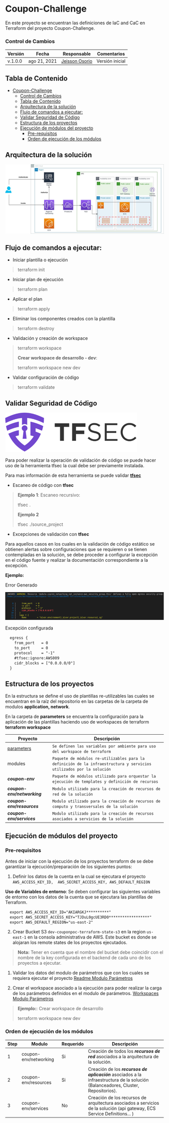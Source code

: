 # Coupon-Challenge 

En este proyecto se encuentran las definiciones de IaC and CaC en Terraform del proyecto Coupon-Challenge.

### Control de Cambios

| Versión | Fecha | Responsable | Comentarios | 
|--|--|--|--|
| v.1.0.0 | ago 21, 2021 | [Jeisson Osorio]() |    Versión inicial |


## Tabla de Contenido
- [Coupon-Challenge](#coupon-challenge)
    - [Control de Cambios](#control-de-cambios)
  - [Tabla de Contenido](#tabla-de-contenido)
  - [Arquitectura de la solución](#arquitectura-de-la-solución)
  - [Flujo de comandos a ejecutar:](#flujo-de-comandos-a-ejecutar)
  - [Validar Seguridad de Código](#validar-seguridad-de-código)
  - [Estructura de los proyectos](#estructura-de-los-proyectos)
  - [Ejecución de módulos del proyecto](#ejecución-de-módulos-del-proyecto)
    - [Pre-requisitos](#pre-requisitos)
    - [Orden de ejecución de los módulos](#orden-de-ejecución-de-los-módulos)


## Arquitectura de la solución 

![Coupon-Challenge](img/coupon-poc.jpg "Arquitectura Cloud de la Solución")


## Flujo de comandos a ejecutar:

* Iniciar plantilla o ejecución
>terraform init

* Iniciar plan de ejecución
> terraform plan

* Aplicar el plan
> terraform apply

* Eliminar los componentes creados con la plantilla
> terraform destroy

* Validación y creación de workspace
> terraform workspace 
> 
>  **Crear workspace de desarrollo - dev**:  
> 
> terraform workspace new dev

* Validar configuración de código 
> terraform validate

## Validar Seguridad de Código

![tfsec](img/tfsec.png)

Para poder realizar la operación de validación de código se puede hacer uso de la herramienta tfsec la cual debe ser previamente instalada.

Para mas información de esta herramienta se puede validar **[tfsec](https://github.com/tfsec/tfsec )**  

* Escaneo de código con **tfsec** 
> **Ejemplo 1**: Escaneo recursivo: 
> 
> tfsec .
> 
> **Ejemplo 2**
> 
> tfsec ./source_project

* Excepciones de validación con **tfsec**

Para aquellos casos en los cuales en la validación de código estático se obtienen alertas sobre configuraciones que se requieren o se tienen contempladas en la solución, se debe proceder a configurar la excepción en el código fuente y realizar la documentación correspondiente a la excepción.

**Ejemplo:**

Error Generado </br>

![tfsec](img/tfsec-aws009.png)

Excepción configurada

```hcl
  egress {
    from_port   = 0
    to_port     = 0
    protocol    = "-1"
    #tfsec:ignore:AWS009
    cidr_blocks = ["0.0.0.0/0"]
  }
```

## Estructura de los proyectos

En la estructura  se define el uso de plantillas re-utilizables las cuales se encuentran en la raíz del repositorio en las carpetas de la carpeta de modulos **application, network**. 

En la carpeta de **parameters** se encuentra la configuración para la aplicación de las plantillas haciendo uso de workspaces de terraform **terraform workspace**


|Proyecto        |Descripción                          |
|----------------|-------------------------------|
|[parameters](parameters/README.md "Documentación modulo de parámetros")|`Se definen las variables por ambiente para uso del workspace de terraform` |
|modules|`Paquete de módulos re-utilizables para la definición de la infraestructura y servicios utilizados por la solución`|
|***coupon-env*** |`Paquete de módulos utilizado para orquestar la ejecución de templates y definición de recursos`            |
|***coupon-env/networking*** |`Modulo utilizado para la creación de recursos de red de la solución`          |
|***coupon-env/resources*** |`Modulo utilizado para la creación de recursos de computo y transversales de la solución`          |
|***coupon-env/services*** |`Modulo utilizado para la creación de recursos asociados a servicios de la solución`          |


## Ejecución de módulos del proyecto 

### Pre-requisitos

Antes de iniciar con la ejecución de los proyectos terraform de se debe garantizar la ejecución/preparación de los siguientes puntos:

1. Definir los datos de la cuenta en la cual se ejecutara el proyecto `AWS_ACCESS_KEY_ID,  AWS_SECRET_ACCESS_KEY, AWS_DEFAULT_REGION`

**Uso de Variables de entorno**: Se deben configurar las siguientes variables de entorno con los datos de la cuenta que se ejecutara las plantillas de Terraform. 
```hcl
  export AWS_ACCESS_KEY_ID="AKIARGKJ**********"
  export AWS_SECRET_ACCESS_KEY="TJDuL0gcUE3RD0******************"
  export AWS_DEFAULT_REGION="us-east-2"
```

2. Crear Bucket S3 `dev-couponpoc-terraform-state-s3` en la region `us-east-1` en la consola administrativa de AWS. Este bucket es donde se alojaran los remote states de los proyectos ejecutados.

>**Nota:** Tener en cuenta que el nombre del bucket debe coincidir con el nombre de la key configurada en el backend de cada uno de los proyectos a ejecutar.


1. Validar los datos del modulo de parámetros que con los cuales se requiera ejecutar el proyecto [Readme Modulo Parámetros](parameters/README.md "Documentación modulo de parámetros")

2. Crear el workspace asociado a la ejecución para poder realizar la carga de los parámetros definidos en el modulo de parámetros. [Workspaces Modulo Parámetros](parameters/README.md#uso-de-workspace-terraform "Manejo de Workspace")

>  **Ejemplo:**: Crear workspace de desarrollo  
>
> terraform workspace new dev


### Orden de ejecución de los módulos


|Step |Modulo |Requerido |Descripción  |
|-----|-------|----------|-------------|
|1| coupon-env/networking | Si|Creación de todos los ***recursos de red*** asociados a la arquitectura de la solución. |
|2| coupon-env/resources | Si| Creación de los ***recursos de aplicación*** asociados a la infraestructura de la solución (Balanceadores, Cluster, Repositorios). |
|3| coupon-env/services| No| Creación de los recursos de arquitectura asociados a servicios de la solución (api gateway, ECS Service Definitions... ) |
